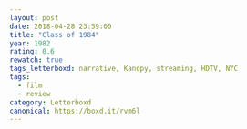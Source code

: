```yaml
---
layout: post 
date: 2018-04-28 23:59:00
title: "Class of 1984"
year: 1982
rating: 0.6
rewatch: true
tags_letterboxd: narrative, Kanopy, streaming, HDTV, NYC
tags:
  - film
  - review
category: Letterboxd
canonical: https://boxd.it/rvm6l
---
```

